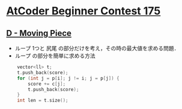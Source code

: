 # [AtCoder Beginner Contest 175](https://atcoder.jp/contests/abc175)

## [D - Moving Piece](https://atcoder.jp/contests/abc175/tasks/abc175_d)
- ループ 1つと 尻尾 の部分だけを考え，その時の最大値を求める問題．
- ループ の部分を簡単に求める方法
```c
	vector<ll> t;
	t.push_back(score);
	for (int j = p[i]; j != i; j = p[j]) {
		score += c[j];
		t.push_back(score);
	}
	int len = t.size();
```

